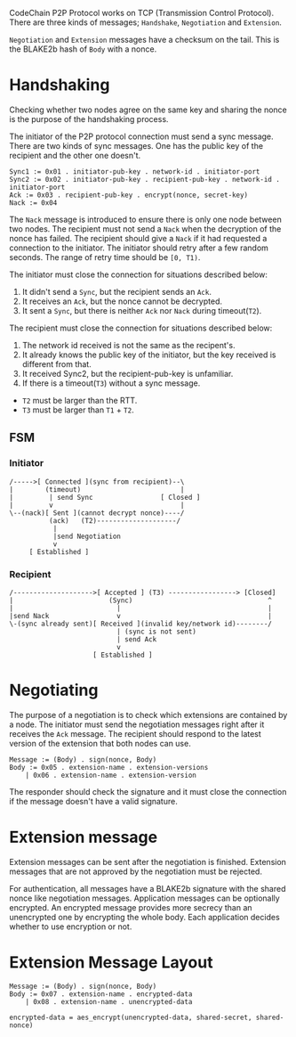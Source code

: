 CodeChain P2P Protocol works on TCP (Transmission Control Protocol). There are three kinds of messages; `Handshake`, `Negotiation` and `Extension`.

`Negotiation` and `Extension` messages have a checksum on the tail. This is the BLAKE2b hash of `Body` with a nonce.

# Handshaking
Checking whether two nodes agree on the same key and sharing the nonce is the purpose of the handshaking process.

The initiator of the P2P protocol connection must send a sync message.
There are two kinds of sync messages.
One has the public key of the recipient and the other one doesn't.

```
Sync1 := 0x01 . initiator-pub-key . network-id . initiator-port
Sync2 := 0x02 . initiator-pub-key . recipient-pub-key . network-id . initiator-port
Ack := 0x03 . recipient-pub-key . encrypt(nonce, secret-key)
Nack := 0x04
```

The `Nack` message is introduced to ensure there is only one node between two nodes.
The recipient must not send a `Nack` when the decryption of the nonce has failed.
The recipient should give a `Nack` if it had requested a connection to the initiator.
The initiator should retry after a few random seconds. The range of retry time should be `[0, T1)`.

The initiator must close the connection for situations described below:
1. It didn't send a `Sync`, but the recipient sends an `Ack`.
2. It receives an `Ack`, but the nonce cannot be decrypted.
3. It sent a `Sync`, but there is neither `Ack` nor `Nack` during timeout(`T2`).

The recipient must close the connection for situations described below:
1. The network id received is not the same as the recipent's.
2. It already knows the public key of the initiator, but the key received is different from that.
3. It received Sync2, but the recipient-pub-key is unfamiliar.
4. If there is a timeout(`T3`) without a sync message.

* `T2` must be larger than the RTT.
* `T3` must be larger than `T1` + `T2`.

## FSM
### Initiator
```
/----->[ Connected ](sync from recipient)--\
|        (timeout)                         |
|         | send Sync                 [ Closed ]
|         v                                |
\--(nack)[ Sent ](cannot decrypt nonce)----/
          (ack)   (T2)--------------------/
           |
           |send Negotiation
           v
     [ Established ]
```

### Recipient
```
/-------------------->[ Accepted ] (T3) -----------------> [Closed]
|                        (Sync)                                  ^
|                          |                                     |
|send Nack                 v                                     |
\-(sync already sent)[ Received ](invalid key/network id)--------/
                           | (sync is not sent)
                           | send Ack
                           v
                     [ Established ]
```

# Negotiating
The purpose of a negotiation is to check which extensions are contained by a node.
The initiator must send the negotiation messages right after it receives the `Ack` message.
The recipient should respond to the latest version of the extension that both nodes can use.

```
Message := (Body) . sign(nonce, Body)
Body := 0x05 . extension-name . extension-versions
    | 0x06 . extension-name . extension-version
```

The responder should check the signature and it must close the connection if the message doesn't have a valid signature.

# Extension message
Extension messages can be sent after the negotiation is finished.
Extension messages that are not approved by the negotiation must be rejected.

For authentication, all messages have a BLAKE2b signature with the shared nonce like negotiation messages.
Application messages can be optionally encrypted.
An encrypted message provides more secrecy than an unencrypted one by encrypting the whole body.
Each application decides whether to use encryption or not.

# Extension Message Layout

```
Message := (Body) . sign(nonce, Body)
Body := 0x07 . extension-name . encrypted-data
    | 0x08 . extension-name . unencrypted-data

encrypted-data = aes_encrypt(unencrypted-data, shared-secret, shared-nonce)
```
